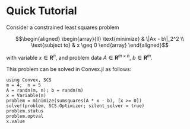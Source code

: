 # Quick Tutorial

Consider a constrained least squares problem

```math
\begin{aligned}
\begin{array}{ll}
\text{minimize} & \|Ax - b\|_2^2 \\
\text{subject to} & x \geq 0
\end{array}
\end{aligned}
```

with variable $x\in \mathbf{R}^{n}$, and problem data
$A \in \mathbf{R}^{m \times n}$, $b \in \mathbf{R}^{m}$.

This problem can be solved in Convex.jl as follows:
```@repl
using Convex, SCS
m = 4;  n = 5
A = randn(m, n); b = randn(m)
x = Variable(n)
problem = minimize(sumsquares(A * x - b), [x >= 0])
solve!(problem, SCS.Optimizer; silent_solver = true)
problem.status
problem.optval
x.value
```
